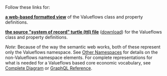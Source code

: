 Follow these links for:

**[a web-based formatted view](https://w3id.org/lode/owlapi/https://lab.allmende.io/valueflows/valueflows/-/raw/master/mkdocs/docs/assets/all_vf.TTL)**  of the Valueflows class and property definitions.

**[the source "system of record" turtle (ttl) file](https://lab.allmende.io/valueflows/valueflows/-/blob/master/mkdocs/docs/assets/all_vf.TTL)** ([download](https://lab.allmende.io/valueflows/valueflows/-/raw/master/mkdocs/docs/assets/all_vf.TTL?inline=false)) for the Valueflows class and property definitions.

*Note*: Because of the way the semantic web works, both of these represent only the Valueflows namespace.  See [Other Namespaces](external-terms.md) for details on the non-Valueflows namespace elements. For complete representations for what is needed for a Valueflows based core economic vocabulary, see [Complete Diagram](uml.md) or [GraphQL Reference](graphql.md).
